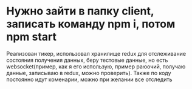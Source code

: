 # Нужно зайти в папку client, записать команду npm i, потом npm start
Реализован тикер, использовал хранилище redux для отслеживание состояния получения данных, беру тестовые данные, но есть websocket(пример, как я его использую, пример раюочий, получаю данные, записываю в redux, можно проверить). Также по коду постоянно идут коменарии, можно при желании все отследить